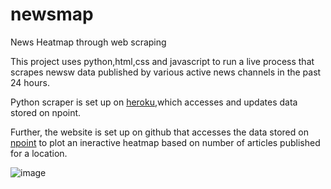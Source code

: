 # newsmap
News Heatmap through web scraping

This project uses python,html,css and javascript to run a live process that scrapes newsw data published by various active news channels in the past 24 hours.

Python scraper is set up on [heroku](https://www.heroku.com/),which accesses and updates data stored on npoint.

Further, the website is set up on github that accesses the data stored on [npoint](https://www.npoint.io/) to plot an ineractive heatmap based on number of articles published for a location.

![image](https://user-images.githubusercontent.com/82657384/191116151-3a2042c7-edac-49c3-ab03-437186ec7a7c.png)

